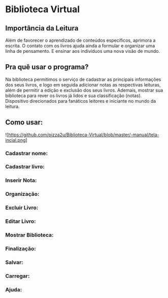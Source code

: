 # Biblioteca Virtual
## Importância da Leitura
Além de favorecer o aprendizado de conteúdos específicos, aprimora a escrita. O contato com os livros ajuda ainda a formular e organizar uma linha de pensamento. E ensinar aos indivíduos uma nova visão de mundo.
## Pra quê usar o programa?
 Na biblioteca permitimos o serviço de cadastrar as principais informações dos seus livros, e logo em seguida adicionar notas as respectivas leituras, além de permitir a edição e exclusão dos seus livros. Ademais, mostrar sua biblioteca para rever os livros já lidos e sua classificação (notas). Dispositivo direcionados para fanáticos leitores e iniciante no mundo da leitura.
## Como usar:
![https://github.com/pizza2u/Biblioteca-Virtual/blob/master/-manual/tela-incial.png]

### Cadastrar nome:

### Cadastrar livro:
### Inserir Nota:
### Organização:
### Excluir Livro:
### Editar Livro:
### Mostrar Biblioteca:
### Finalização:
### Salvar:
### Carregar:
### Ajuda:
